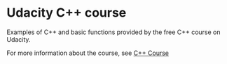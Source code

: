 ﻿# Udacity C++ course

Examples of C++ and basic functions provided by the free C++ course on Udacity.  

For more information about the course, see [C++ Course](https://www.udacity.com/course/c-for-programmers--ud210)


